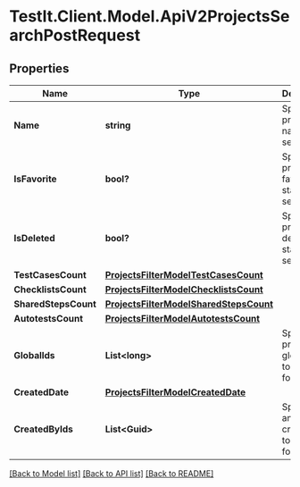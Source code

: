 # TestIt.Client.Model.ApiV2ProjectsSearchPostRequest

## Properties

Name | Type | Description | Notes
------------ | ------------- | ------------- | -------------
**Name** | **string** | Specifies a project name to search for | [optional] 
**IsFavorite** | **bool?** | Specifies a project favorite status to search for | [optional] 
**IsDeleted** | **bool?** | Specifies a project deleted status to search for | [optional] 
**TestCasesCount** | [**ProjectsFilterModelTestCasesCount**](ProjectsFilterModelTestCasesCount.md) |  | [optional] 
**ChecklistsCount** | [**ProjectsFilterModelChecklistsCount**](ProjectsFilterModelChecklistsCount.md) |  | [optional] 
**SharedStepsCount** | [**ProjectsFilterModelSharedStepsCount**](ProjectsFilterModelSharedStepsCount.md) |  | [optional] 
**AutotestsCount** | [**ProjectsFilterModelAutotestsCount**](ProjectsFilterModelAutotestsCount.md) |  | [optional] 
**GlobalIds** | **List&lt;long&gt;** | Specifies a project global IDs to search for | [optional] 
**CreatedDate** | [**ProjectsFilterModelCreatedDate**](ProjectsFilterModelCreatedDate.md) |  | [optional] 
**CreatedByIds** | **List&lt;Guid&gt;** | Specifies an autotest creator IDs to search for | [optional] 

[[Back to Model list]](../README.md#documentation-for-models) [[Back to API list]](../README.md#documentation-for-api-endpoints) [[Back to README]](../README.md)

